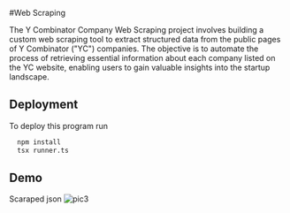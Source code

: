 
#Web Scraping

The Y Combinator Company Web Scraping project involves building a custom web scraping tool to extract structured data from the public pages of Y Combinator ("YC") companies. The objective is to automate the process of retrieving essential information about each company listed on the YC website, enabling users to gain valuable insights into the startup landscape.



 
## Deployment

To deploy this program run

```bash
  npm install
  tsx runner.ts
```


## Demo
Scaraped json 
 ![pic3](https://github.com/JithenderSolanki/WebExpo/assets/81504900/699420b2-03b4-42ff-be33-ad6468db67f6)


 



